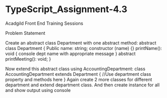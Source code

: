 # TypeScript_Assignment-4.3
Acadgild Front End Training Sessions


Problem Statement

Create an abstract class Department with one abstract method:
abstract class Department {
Public name: string;
constructor (name) {}
printName(): void { console dept name with appropriate message }
abstract printMeeting(): void;
}

Now extend this abstract class using AccountingDepartment:
class AccountingDepartment extends Department {
//Use department class property and methods here
}
Again create 2 more classes for different department and extend
department class. And then create instance for all and show output using
console

